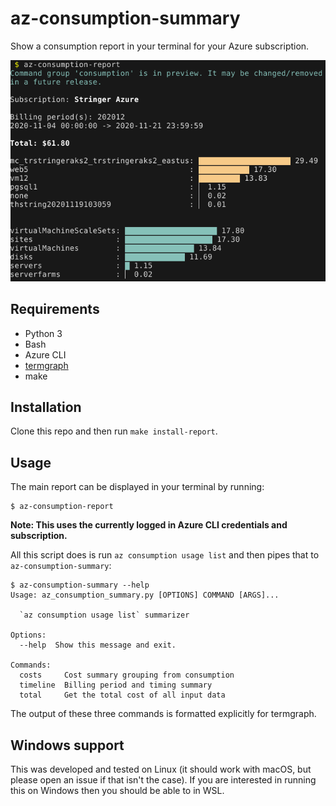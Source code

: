 # az-consumption-summary

Show a consumption report in your terminal for your Azure subscription.

![Sample](./sample.png)

## Requirements

* Python 3
* Bash
* Azure CLI
* [termgraph](https://github.com/mkaz/termgraph)
* make

## Installation

Clone this repo and then run `make install-report`.

## Usage

The main report can be displayed in your terminal by running:

```
$ az-consumption-report
```

**Note: This uses the currently logged in Azure CLI credentials and subscription.**

All this script does is run `az consumption usage list` and then pipes that to `az-consumption-summary`:

```
$ az-consumption-summary --help
Usage: az_consumption_summary.py [OPTIONS] COMMAND [ARGS]...

  `az consumption usage list` summarizer

Options:
  --help  Show this message and exit.

Commands:
  costs     Cost summary grouping from consumption
  timeline  Billing period and timing summary
  total     Get the total cost of all input data
```

The output of these three commands is formatted explicitly for termgraph.

## Windows support

This was developed and tested on Linux (it should work with macOS, but please open an issue if that isn't the case). If you are interested in running this on Windows then you should be able to in WSL.
